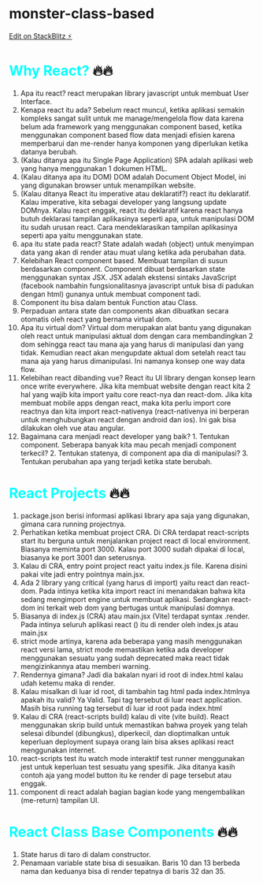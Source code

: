 # monster-class-based

[Edit on StackBlitz ⚡️](https://stackblitz.com/edit/vitejs-vite-qe5ibj)

# <span style="color: cyan;">Why React?</span> 🔥🔥

1. Apa itu react? react merupakan library javascript untuk membuat User Interface.
2. Kenapa react itu ada? Sebelum react muncul, ketika aplikasi semakin kompleks sangat sulit untuk me manage/mengelola flow data karena belum ada framework yang menggunakan component based, ketika menggunakan component based flow data menjadi efisien karena memperbarui dan me-render hanya komponen yang diperlukan ketika datanya berubah.
3. (Kalau ditanya apa itu Single Page Application) SPA adalah aplikasi web yang hanya menggunakan 1 dokumen HTML.
4. (Kalau ditanya apa itu DOM) DOM adalah Document Object Model, ini yang digunakan browser untuk menampilkan website.
5. (Kalau ditanya React itu imperative atau deklaratif?) react itu deklaratif. Kalau imperative, kita sebagai developer yang langsung update DOMnya. Kalau react enggak, react itu deklaratif karena react hanya butuh deklarasi tampilan aplikasinya seperti apa, untuk manipulasi DOM itu sudah urusan react. Cara mendeklarasikan tampilan aplikasinya seperti apa yaitu menggunakan state.
6. apa itu state pada react? State adalah wadah (object) untuk menyimpan data yang akan di render atau muat ulang ketika ada perubahan data.
7. Kelebihan React component based. Membuat tampilan di susun berdasarkan component. Component dibuat berdasarkan state menggunakan syntax JSX. JSX adalah ekstensi sintaks JavaScript (facebook nambahin fungsionalitasnya javascript untuk bisa di padukan dengan html) gunanya untuk membuat component tadi.
8. Component itu bisa dalam bentuk Function atau Class.
9. Perpaduan antara state dan components akan dibuatkan secara otomatis oleh react yang bernama virtual dom.
10. Apa itu virtual dom? Virtual dom merupakan alat bantu yang digunakan oleh react untuk manipulasi aktual dom dengan cara membandingkan 2 dom sehingga react tau mana aja yang harus di manipulasi dan yang tidak. Kemudian react akan mengupdate aktual dom setelah react tau mana aja yang harus dimanipulasi. Ini namanya konsep one way data flow.
11. Kelebihan react dibanding vue? React itu UI library dengan konsep learn once write everywhere. Jika kita membuat website dengan react kita 2 hal yang wajib kita import yaitu core react-nya dan react-dom. Jika kita membuat mobile apps dengan react, maka kita perlu import core reactnya dan kita import react-nativenya (react-nativenya ini berperan untuk menghubungkan react dengan android dan ios). Ini gak bisa dilakukan oleh vue atau angular.
12. Bagaimana cara menjadi react developer yang baik? 1. Tentukan component. Seberapa banyak kita mau pecah menjadi component terkecil? 2. Tentukan statenya, di component apa dia di manipulasi? 3. Tentukan perubahan apa yang terjadi ketika state berubah.

# <span style="color: cyan;">React Projects</span> 🔥🔥

1. package.json berisi informasi aplikasi library apa saja yang digunakan, gimana cara running projectnya.
2. Perhatikan ketika membuat project CRA. Di CRA terdapat react-scripts start itu berguna untuk menjalankan project react di local environment. Biasanya meminta port 3000. Kalau port 3000 sudah dipakai di local, biasanya ke port 3001 dan seterusnya.
3. Kalau di CRA, entry point project react yaitu index.js file. Karena disini pakai vite jadi entry pointnya main.jsx.
4. Ada 2 library yang critical (yang harus di import) yaitu react dan react-dom. Pada intinya ketika kita import react ini menandakan bahwa kita sedang mengimport engine untuk membuat aplikasi. Sedangkan react-dom ini terkait web dom yang bertugas untuk manipulasi domnya.
5. Biasanya di index.js (CRA) atau main.jsx (Vite) terdapat syntax .render. Pada intinya seluruh aplikasi react (<App>) itu di render oleh index.js atau main.jsx
6. strict mode artinya, karena ada beberapa yang masih menggunakan react versi lama, strict mode memastikan ketika ada developer menggunakan sesuatu yang sudah deprecated maka react tidak mengizinkannya atau memberi warning.
7. Rendernya gimana? Jadi dia bakalan nyari id root di index.html kalau udah ketemu maka di render.
8. Kalau misalkan di luar id root, di tambahin tag html pada index.htmlnya apakah itu valid? Ya Valid. Tapi tag tersebut di luar react application. Masih bisa running tag tersebut di luar id root pada index.html
9. Kalau di CRA (react-scripts build) kalau di vite (vite build). React menggunakan skrip build untuk memastikan bahwa proyek yang telah selesai dibundel (dibungkus), diperkecil, dan dioptimalkan untuk keperluan deployment supaya orang lain bisa akses aplikasi react menggunakan internet.
10. react-scripts test itu watch mode interaktif test runner menggunakan jest untuk keperluan test sesuatu yang spesifik. Jika ditanya kasih contoh aja yang model button itu ke render di page tersebut atau enggak.
11. component di react adalah bagian bagian kode yang mengembalikan (me-return) tampilan UI.

# <span style="color: cyan;">React Class Base Components</span> 🔥🔥

1. State harus di taro di dalam constructor.
2. Penamaan variable state bisa di sesuaikan. Baris 10 dan 13 berbeda nama dan keduanya bisa di render tepatnya di baris 32 dan 35.
